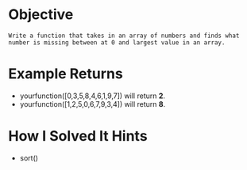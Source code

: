 # Objective
    Write a function that takes in an array of numbers and finds what number is missing between at 0 and largest value in an array.

# Example Returns
* yourfunction([0,3,5,8,4,6,1,9,7]) will return **2**.
* yourfunction([1,2,5,0,6,7,9,3,4]) will return **8**.

# How I Solved It Hints
* sort()